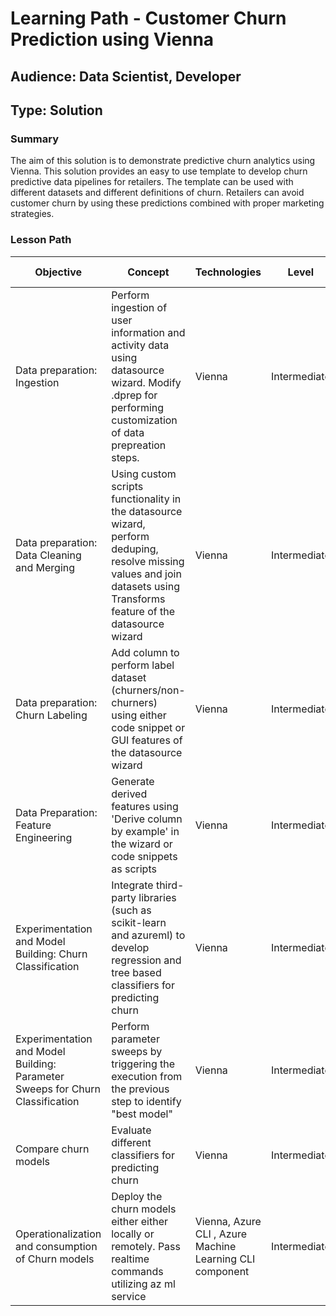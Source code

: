 # Learning Path - Customer Churn Prediction using Vienna

## Audience: Data Scientist, Developer
## Type: Solution

### Summary
The aim of this solution is to demonstrate predictive churn analytics using Vienna. This solution provides an easy to use template to develop churn predictive data pipelines for retailers. The template can be used with different datasets and different definitions of churn. Retailers can avoid customer churn by using these predictions combined with proper marketing strategies. 


### Lesson Path

| Objective |	Concept	| Technologies | Level | Pre-Requisites | Ignite Deliverable
| --- |	---	| --- | ---  | ---  | --- 
| Data preparation: Ingestion | Perform ingestion of user information and activity data using datasource wizard. Modify .dprep for performing customization of data prepreation steps.| Vienna | Intermediate | Python | Tutorial
| Data preparation: Data Cleaning and Merging | Using custom scripts functionality in the datasource wizard, perform deduping, resolve missing values and join datasets using Transforms feature of the datasource wizard | Vienna | Intermediate | Python | Tutorial
| Data preparation: Churn Labeling | Add column to perform label dataset (churners/non-churners) using either code snippet or GUI features of the datasource wizard | Vienna | Intermediate | Python | Tutorial
| Data Preparation: Feature Engineering | Generate derived features using 'Derive column by example' in the wizard or code snippets as scripts | Vienna | Intermediate | Python | Tutorial
| Experimentation and Model Building: Churn Classification | Integrate third-party libraries (such as scikit-learn and azureml) to develop regression and tree based classifiers for predicting churn | Vienna | Intermediate | Python (including external libraries) | Tutorial
| Experimentation and Model Building: Parameter Sweeps for Churn Classification | Perform parameter sweeps by triggering the execution from the previous step to identify "best model" | Vienna | Intermediate | Python | Tutorial
| Compare churn models | Evaluate different classifiers for predicting churn | Vienna | Intermediate | Python (including external libraries) | Tutorial
| Operationalization and consumption of Churn models | Deploy the churn models either either locally or remotely. Pass realtime commands utilizing az ml service | Vienna, Azure CLI , Azure Machine Learning CLI component | Intermediate | Python | Tutorial
